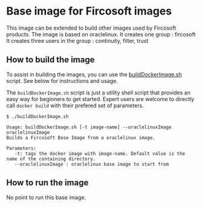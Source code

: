 # Base image for Fircosoft images
This image can be extended to build other images used by Fircosoft products.
The image is based on oraclelinux.
It creates one group : fircosoft
It creates three users in the group : continuity, filter, trust

## How to build the image
To assist in building the images, you can use the [buildDockerImage.sh](buildDockerImage.sh) script. See below for instructions and usage.

The `buildDockerImage.sh` script is just a utility shell script that provides an easy way for beginners to get started.
Expert users are welcome to directly call `docker build` with their prefered set of parameters.

    $ ./buildDockerImage.sh                
    
    Usage: buildDockerImage.sh [-t image-name] --oraclelinuxImage oraclelinuxImage
    Builds a Fircosoft Base Image from a oraclelinux image.
    
    Parameters:
       -t: tags the docker image with image-name. Default value is the name of the containing directory.
       --oraclelinuxImage : oraclelinux base image to start from

## How to run the image
No point to run this base image.